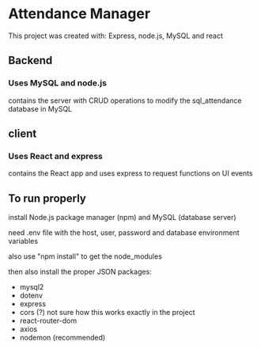 # Attendance Manager

This project was created with: Express, node.js, MySQL and react

## Backend

### Uses MySQL and node.js

contains the server with CRUD operations to modify the sql_attendance database in MySQL

## client

### Uses React and express

contains the React app and uses express to request functions on UI events

## To run properly

install Node.js package manager (npm) and MySQL (database server)

need .env file with the host, user, password and database environment variables

also use "npm install" to get the node_modules

then also install the proper JSON packages:
- mysql2
- dotenv
- express
- cors (?) not sure how this works exactly in the project
- react-router-dom
- axios
- nodemon (recommended)